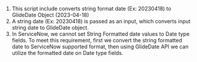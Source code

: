 1. This script include converts string format date (Ex: 20230418) to GlideDate Object (2023-04-18)
2. A string date (Ex: 20230418) is passed as an input, which converts input string date to GlideDate object.
3. In ServiceNow, we cannot set String Formatted date values to Date type fields. To meet this requirement, first we convert the  string formatted date to ServiceNow supported format, then using GlideDate API we can utilize the formatted date on Date type fields.
